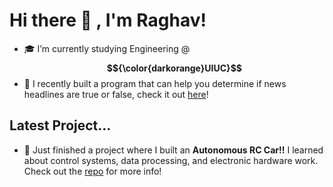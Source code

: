 # Hi there 👋 , I'm Raghav!
- 🎓 I’m currently studying  Engineering @ **$${\color{darkorange}UIUC}$$**
- 🌱 I recently built a program that can help you determine if news headlines are true or false, check it out [here](https://github.com/RaghavS06/Truth_Trackr)!

## Latest Project...
- 🚗 Just finished a project where I built an **Autonomous RC Car!!** I learned about control systems, data processing, and electronic hardware work. Check out the [repo](https://github.com/RaghavS06/autonomous-rc-car) for more info!
<!--
**RaghavS06/RaghavS06** is a ✨ _special_ ✨ repository because its `README.md` (this file) appears on your GitHub profile.

Here are some ideas to get you started:

- 🔭 I’m currently working on ...
- 🌱 I’m currently learning ...
- 👯 I’m looking to collaborate on ...
- 🤔 I’m looking for help with ...
- 💬 Ask me about ...
- 📫 How to reach me: ...
- 😄 Pronouns: ...
- ⚡ Fun fact: ...
-->
